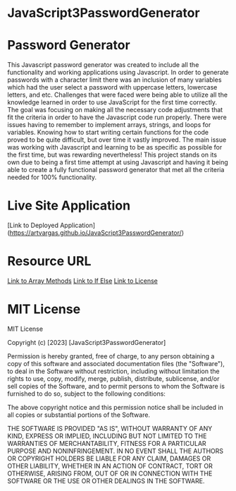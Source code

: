 # JavaScript3PasswordGenerator

# Password Generator
This Javascript password generator was created to include all the functionality and working applications using Javascript. In order to generate passwords with a character limit there was an inclusion of many variables which had the user select a password with uppercase letters, lowercase letters, and etc. Challenges that were faced were being able to utilize all the knowledge learned in order to use JavaScript for the first time correctly. The goal was focusing on making all the necessary code adjustments that fit the criteria in order to have the Javascript code run properly. There were issues having to remember to implement arrays, strings, and loops for variables. Knowing how to start writing certain functions for the code proved to be quite difficult, but over time it vastly improved. The main issue was working with Javascript and learning to be as specific as possible for the first time, but was rewarding nevertheless! This project stands on its own due to being a first time attempt at using Javascript and having it being able to create a fully functional password generator that met all the criteria needed for 100% functionality.


# Live Site Application
[Link to Deployed Application] (https://artvargas.github.io/JavaScript3PasswordGenerator/)

# Resource URL
[Link to Array Methods](https://www.w3schools.com/js/js_array_methods.asp)
[Link to If Else](https://www.w3schools.com/js/js_if_else.asp)
[Link to License](https://choosealicense.com/licenses/mit/)

# MIT License
MIT License

Copyright (c) [2023] [JavaScript3PasswordGenerator]

Permission is hereby granted, free of charge, to any person obtaining a copy
of this software and associated documentation files (the "Software"), to deal
in the Software without restriction, including without limitation the rights
to use, copy, modify, merge, publish, distribute, sublicense, and/or sell
copies of the Software, and to permit persons to whom the Software is
furnished to do so, subject to the following conditions:

The above copyright notice and this permission notice shall be included in all
copies or substantial portions of the Software.

THE SOFTWARE IS PROVIDED "AS IS", WITHOUT WARRANTY OF ANY KIND, EXPRESS OR
IMPLIED, INCLUDING BUT NOT LIMITED TO THE WARRANTIES OF MERCHANTABILITY,
FITNESS FOR A PARTICULAR PURPOSE AND NONINFRINGEMENT. IN NO EVENT SHALL THE
AUTHORS OR COPYRIGHT HOLDERS BE LIABLE FOR ANY CLAIM, DAMAGES OR OTHER
LIABILITY, WHETHER IN AN ACTION OF CONTRACT, TORT OR OTHERWISE, ARISING FROM,
OUT OF OR IN CONNECTION WITH THE SOFTWARE OR THE USE OR OTHER DEALINGS IN THE
SOFTWARE.